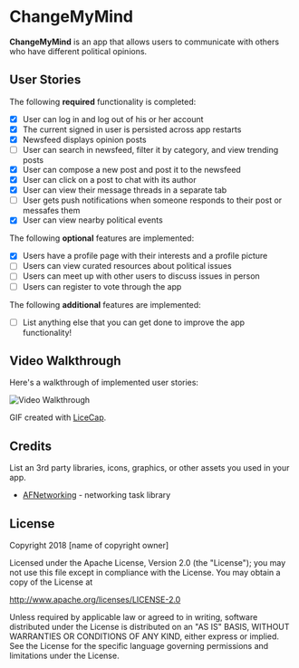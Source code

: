 # ChangeMyMind

**ChangeMyMind** is an app that allows users to communicate with others who have different political opinions.

## User Stories

The following **required** functionality is completed:

- [x] User can log in and log out of his or her account
- [x] The current signed in user is persisted across app restarts
- [x] Newsfeed displays opinion posts
- [ ] User can search in newsfeed, filter it by category, and view trending posts
- [x] User can compose a new post and post it to the newsfeed
- [x] User can click on a post to chat with its author
- [x] User can view their message threads in a separate tab
- [ ] User gets push notifications when someone responds to their post or messafes them
- [x] User can view nearby political events

The following **optional** features are implemented:

- [x] Users have a profile page with their interests and a profile picture
- [ ] Users can view curated resources about political issues
- [ ] Users can meet up with other users to discuss issues in person
- [ ] Users can register to vote through the app

The following **additional** features are implemented:

- [ ] List anything else that you can get done to improve the app functionality!

## Video Walkthrough

Here's a walkthrough of implemented user stories:

<img src='http://i.imgur.com/link/to/your/gif/file.gif' title='Video Walkthrough' width='' alt='Video Walkthrough' />

GIF created with [LiceCap](http://www.cockos.com/licecap/).

## Credits

List an 3rd party libraries, icons, graphics, or other assets you used in your app.

- [AFNetworking](https://github.com/AFNetworking/AFNetworking) - networking task library


## License

Copyright 2018 [name of copyright owner]

Licensed under the Apache License, Version 2.0 (the "License");
you may not use this file except in compliance with the License.
You may obtain a copy of the License at

http://www.apache.org/licenses/LICENSE-2.0

Unless required by applicable law or agreed to in writing, software
distributed under the License is distributed on an "AS IS" BASIS,
WITHOUT WARRANTIES OR CONDITIONS OF ANY KIND, either express or implied.
See the License for the specific language governing permissions and
limitations under the License.
